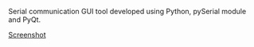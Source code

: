 Serial communication GUI tool developed using Python, pySerial module and PyQt.

[Screenshot](http://sppyqt.googlecode.com/hg/screenshot/screenshot.png)